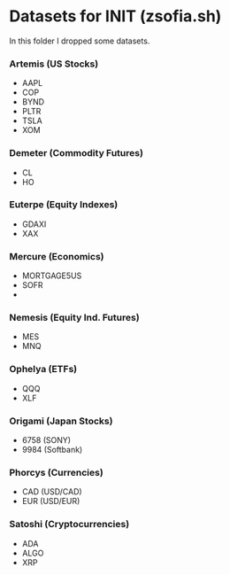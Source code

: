 # Datasets for INIT (zsofia.sh)
In this folder I dropped some datasets.

### Artemis (US Stocks)
- AAPL
- COP
- BYND
- PLTR
- TSLA
- XOM

### Demeter (Commodity Futures)
- CL
- HO

### Euterpe (Equity Indexes)
- GDAXI
- XAX

### Mercure (Economics)
- MORTGAGE5US
- SOFR
- 
### Nemesis (Equity Ind. Futures)
- MES
- MNQ

### Ophelya (ETFs)
- QQQ
- XLF

### Origami (Japan Stocks)
- 6758 (SONY)
- 9984 (Softbank)

### Phorcys (Currencies)
- CAD (USD/CAD)
- EUR (USD/EUR)

### Satoshi (Cryptocurrencies)
- ADA
- ALGO
- XRP
